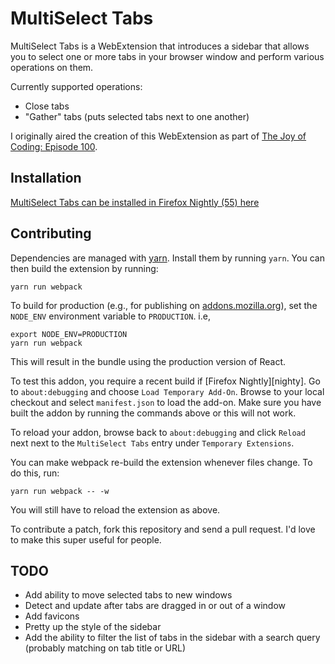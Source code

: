 # MultiSelect Tabs

MultiSelect Tabs is a WebExtension that introduces a sidebar that allows you to
select one or more tabs in your browser window and perform various operations on
them.

Currently supported operations:

* Close tabs
* "Gather" tabs (puts selected tabs next to one another)

I originally aired the creation of this WebExtension as part of
[The Joy of Coding: Episode 100][ep100].


[ep100]: https://www.reddit.com/r/WatchPeopleCode/comments/6bpb36/live_weekly_1pm_et_on_wednesdays_watch_a_mozilla/


## Installation

[MultiSelect Tabs can be installed in Firefox Nightly (55) here][addon]

[addon]: https://addons.mozilla.org/en-US/firefox/addon/multiselect-tabs/


## Contributing

Dependencies are managed with [yarn][yarn]. Install them by running `yarn`. You
can then build the extension by running:


```
yarn run webpack
```

To build for production (e.g., for publishing on [addons.mozilla.org][amo]),
set the `NODE_ENV` environment variable to `PRODUCTION`. i.e,

```
export NODE_ENV=PRODUCTION
yarn run webpack
```

This will result in the bundle using the production version of React.

To test this addon, you require a recent build if [Firefox Nightly][nighty]. Go
to `about:debugging` and choose `Load Temporary Add-On`. Browse to your local
checkout and select `manifest.json` to load the add-on. Make sure you have
built the addon by running the commands above or this will not work.

To reload your addon, browse back to `about:debugging` and click `Reload` next
next to the `MultiSelect Tabs` entry under `Temporary Extensions`.

You can make webpack re-build the extension whenever files change. To do this, run:

```
yarn run webpack -- -w
```

You will still have to reload the extension as above.


To contribute a patch, fork this repository and send a pull request. I'd love to
make this super useful for people.

[amo]: https://addons.mozilla.org/
[debugging]: about:debugging
[nightly]: http://nightly.mozilla.org/
[yarn]: https://github.com/yarnpkg/yarn


## TODO

* Add ability to move selected tabs to new windows
* Detect and update after tabs are dragged in or out of a window
* Add favicons
* Pretty up the style of the sidebar
* Add the ability to filter the list of tabs in the sidebar with a search query
  (probably matching on tab title or URL)
